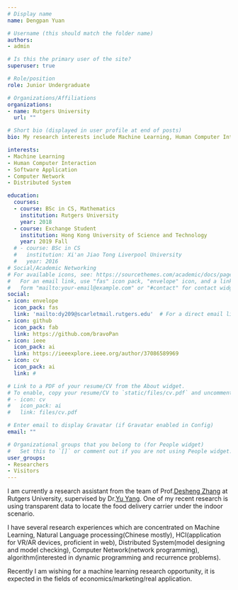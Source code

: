 ```yaml
---
# Display name
name: Dengpan Yuan

# Username (this should match the folder name)
authors:
- admin

# Is this the primary user of the site?
superuser: true

# Role/position
role: Junior Undergraduate

# Organizations/Affiliations
organizations:
- name: Rutgers University
  url: ""

# Short bio (displayed in user profile at end of posts)
bio: My research interests include Machine Learning, Human Computer Interaction and Software Application.

interests:
- Machine Learning
- Human Computer Interaction
- Software Application
- Computer Network
- Distributed System

education:
  courses:
  - course: BSc in CS, Mathematics
    institution: Rutgers University
    year: 2018
  - course: Exchange Student
    institution: Hong Kong University of Science and Technology
    year: 2019 Fall
  # - course: BSc in CS
  #   institution: Xi'an Jiao Tong Liverpool University
  #   year: 2016
# Social/Academic Networking
# For available icons, see: https://sourcethemes.com/academic/docs/page-builder/#icons
#   For an email link, use "fas" icon pack, "envelope" icon, and a link in the
#   form "mailto:your-email@example.com" or "#contact" for contact widget.
social:
- icon: envelope
  icon_pack: fas
  link: 'mailto:dy209@scarletmail.rutgers.edu'  # For a direct email link, use "mailto:test@example.org".
- icon: github
  icon_pack: fab
  link: https://github.com/bravoPan
- icon: ieee
  icon_pack: ai
  link: https://ieeexplore.ieee.org/author/37086589969
- icon: cv
  icon_pack: ai
  link: #

# Link to a PDF of your resume/CV from the About widget.
# To enable, copy your resume/CV to `static/files/cv.pdf` and uncomment the lines below.
# - icon: cv
#   icon_pack: ai
#   link: files/cv.pdf

# Enter email to display Gravatar (if Gravatar enabled in Config)
email: ""

# Organizational groups that you belong to (for People widget)
#   Set this to `[]` or comment out if you are not using People widget.
user_groups:
- Researchers
- Visitors
---
```


<!-- I am currently a research intern at , supervised by , . One of my most recent tasks is developing a web based application to implement the text selection in Microsoft HoloLens which is controlled by the smart phone. -->


I am currently a research assistant from the team of Prof.[Desheng Zhang](https://www.cs.rutgers.edu/~dz220/) at Rutgers University, supervised by Dr.[Yu Yang](https://www.yyang.site/). One of my recent research is using transparent data to locate the food delivery carrier under the indoor scenario.


I have several research experiences which are concentrated on Machine Learning, Natural Language processing(Chinese mostly), HCI(application for VR/AR devices, proficient in web), Distributed System(model designing and model checking), Computer Network(network programming), algorithm(interested in dynamic programming and recurrence problems).

Recently I am wishing for a machine learning research opportunity, it is expected in the fields of economics/marketing/real application.
